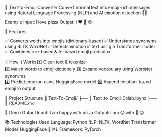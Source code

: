 🧠 Text-to-Emoji Converter
Convert normal text into emoji-rich messages using Natural Language Processing (NLP) and AI emotion detection 🤖✨

Example
Input: I love pizza
Output: i ❤️ 🍕 😊


🚀 Features

✅ Converts words into emojis (dictionary-based)
✅ Understands synonyms using NLTK WordNet
✅ Detects emotion in text using a Transformer model
✅ Combines rule-based & AI-based emoji prediction


💡 How It Works
1️⃣ Clean text & tokenize	
2️⃣ Match words to emoji dictionary	
3️⃣ Expand vocabulary using WordNet synonyms	
4️⃣ Predict emotion using HuggingFace model	
5️⃣ Append emotion-based emoji to output

📂 Project Structure
📁 Text-To-Emoji/
 ├── 🔗 Text_to_Emoji_Colab.ipynb
 ├── 📄 README.md


🎥 Demo Output
Input:  I am happy with pizza
Output: i am 😊 with 🍕 😊

📚 Technologies Used
Language:	Python
NLP:	NLTK, WordNet
Transformer Model:	HuggingFace 🤗
ML Framework:	PyTorch
